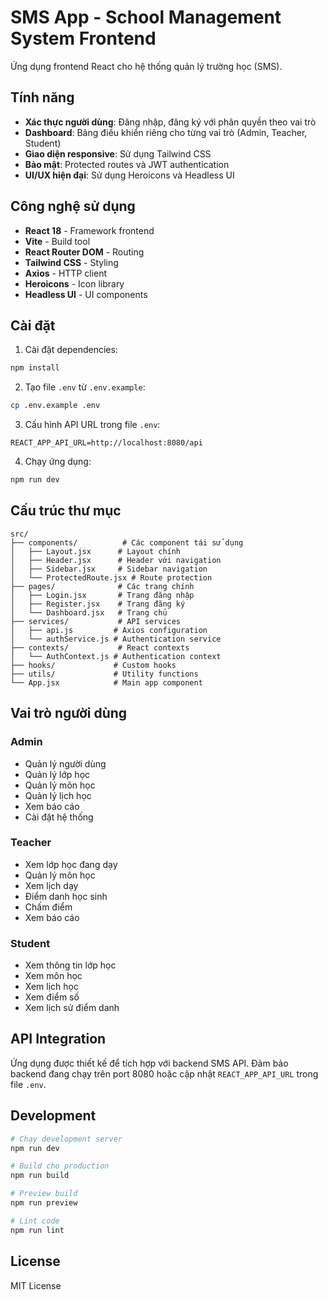 # SMS App - School Management System Frontend

Ứng dụng frontend React cho hệ thống quản lý trường học (SMS).

## Tính năng

- **Xác thực người dùng**: Đăng nhập, đăng ký với phân quyền theo vai trò
- **Dashboard**: Bảng điều khiển riêng cho từng vai trò (Admin, Teacher, Student)
- **Giao diện responsive**: Sử dụng Tailwind CSS
- **Bảo mật**: Protected routes và JWT authentication
- **UI/UX hiện đại**: Sử dụng Heroicons và Headless UI

## Công nghệ sử dụng

- **React 18** - Framework frontend
- **Vite** - Build tool
- **React Router DOM** - Routing
- **Tailwind CSS** - Styling
- **Axios** - HTTP client
- **Heroicons** - Icon library
- **Headless UI** - UI components

## Cài đặt

1. Cài đặt dependencies:
```bash
npm install
```

2. Tạo file `.env` từ `.env.example`:
```bash
cp .env.example .env
```

3. Cấu hình API URL trong file `.env`:
```
REACT_APP_API_URL=http://localhost:8080/api
```

4. Chạy ứng dụng:
```bash
npm run dev
```

## Cấu trúc thư mục

```
src/
├── components/          # Các component tái sử dụng
│   ├── Layout.jsx      # Layout chính
│   ├── Header.jsx      # Header với navigation
│   ├── Sidebar.jsx     # Sidebar navigation
│   └── ProtectedRoute.jsx # Route protection
├── pages/              # Các trang chính
│   ├── Login.jsx       # Trang đăng nhập
│   ├── Register.jsx    # Trang đăng ký
│   └── Dashboard.jsx   # Trang chủ
├── services/           # API services
│   ├── api.js         # Axios configuration
│   └── authService.js # Authentication service
├── contexts/           # React contexts
│   └── AuthContext.js # Authentication context
├── hooks/             # Custom hooks
├── utils/             # Utility functions
└── App.jsx            # Main app component
```

## Vai trò người dùng

### Admin
- Quản lý người dùng
- Quản lý lớp học
- Quản lý môn học
- Quản lý lịch học
- Xem báo cáo
- Cài đặt hệ thống

### Teacher
- Xem lớp học đang dạy
- Quản lý môn học
- Xem lịch dạy
- Điểm danh học sinh
- Chấm điểm
- Xem báo cáo

### Student
- Xem thông tin lớp học
- Xem môn học
- Xem lịch học
- Xem điểm số
- Xem lịch sử điểm danh

## API Integration

Ứng dụng được thiết kế để tích hợp với backend SMS API. Đảm bảo backend đang chạy trên port 8080 hoặc cập nhật `REACT_APP_API_URL` trong file `.env`.

## Development

```bash
# Chạy development server
npm run dev

# Build cho production
npm run build

# Preview build
npm run preview

# Lint code
npm run lint
```

## License

MIT License